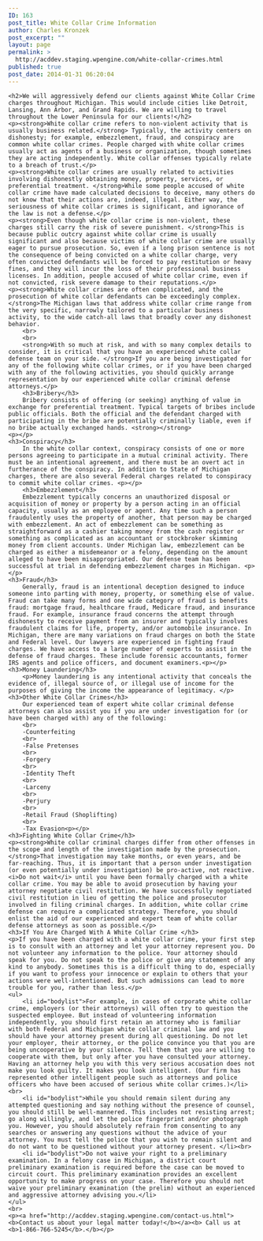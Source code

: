 ```yaml
---
ID: 163
post_title: White Collar Crime Information
author: Charles Kronzek
post_excerpt: ""
layout: page
permalink: >
  http://acddev.staging.wpengine.com/white-collar-crimes.html
published: true
post_date: 2014-01-31 06:20:04
---
```

	
	<h2>We will aggressively defend our clients against White Collar Crime charges throughout Michigan. This would include cities like Detroit, Lansing, Ann Arbor, and Grand Rapids. We are willing to travel throughout the Lower Peninsula for our clients!</h2>
	<p><strong>White collar crime refers to non-violent activity that is usually business related.</strong> Typically, the activity centers on dishonesty; for example, embezzlement, fraud, and conspiracy are common white collar crimes. People charged with white collar crimes usually act as agents of a business or organization, though sometimes they are acting independently. White collar offenses typically relate to a breach of trust.</p> 
	<p><strong>White collar crimes are usually related to activities involving dishonestly obtaining money, property, services, or preferential treatment. </strong>While some people accused of white collar crime have made calculated decisions to deceive, many others do not know that their actions are, indeed, illegal. Either way, the seriousness of white collar crimes is significant, and ignorance of the law is not a defense.</p> 
	<p><strong>Even though white collar crime is non-violent, these charges still carry the risk of severe punishment. </strong>This is because public outcry against white collar crime is usually significant and also because victims of white collar crime are usually eager to pursue prosecution. So, even if a long prison sentence is not the consequence of being convicted on a white collar charge, very often convicted defendants will be forced to pay restitution or heavy fines, and they will incur the loss of their professional business licenses. In addition, people accused of white collar crime, even if not convicted, risk severe damage to their reputations.</p> 
	<p><strong>White collar crimes are often complicated, and the prosecution of white collar defendants can be exceedingly complex. </strong>The Michigan laws that address white collar crime range from the very specific, narrowly tailored to a particular business activity, to the wide catch-all laws that broadly cover any dishonest behavior. 
		<br>
		<br>
		<strong>With so much at risk, and with so many complex details to consider, it is critical that you have an experienced white collar defense team on your side. </strong>If you are being investigated for any of the following white collar crimes, or if you have been charged with any of the following activities, you should quickly arrange representation by our experienced white collar criminal defense attorneys.</p> 
		<h3>Bribery</h3>
		Bribery consists of offering (or seeking) anything of value in exchange for preferential treatment. Typical targets of bribes include public officials. Both the official and the defendant charged with participating in the bribe are potentially criminally liable, even if no bribe actually exchanged hands. <strong></strong>
	<p></p> 
	<h3>Conspiracy</h3>
		In the white collar context, conspiracy consists of one or more persons agreeing to participate in a mutual criminal activity. There must be an intentional agreement, and there must be an overt act in furtherance of the conspiracy. In addition to State of Michigan charges, there are also several Federal charges related to conspiracy to commit white collar crimes. <p></p>
		<h3>Embezzlement</h3>
		Embezzlement typically concerns an unauthorized disposal or acquisition of money or property by a person acting in an official capacity, usually as an employee or agent. Any time such a person fraudulently uses the property of another, that person may be charged with embezzlement. An act of embezzlement can be something as straightforward as a cashier taking money from the cash register or something as complicated as an accountant or stockbroker skimming money from client accounts. Under Michigan law, embezzlement can be charged as either a misdemeanor or a felony, depending on the amount alleged to have been misappropriated. Our defense team has been successful at trial in defending embezzlement charges in Michigan. <p></p> 
	<h3>Fraud</h3>
		Generally, fraud is an intentional deception designed to induce someone into parting with money, property, or something else of value. Fraud can take many forms and one wide category of fraud is benefits fraud: mortgage fraud, healthcare fraud, Medicare fraud, and insurance fraud. For example, insurance fraud concerns the attempt through dishonesty to receive payment from an insurer and typically involves fraudulent claims for life, property, and/or automobile insurance. In Michigan, there are many variations on fraud charges on both the State and Federal level. Our lawyers are experienced in fighting fraud charges. We have access to a large number of experts to assist in the defense of fraud charges. These include forensic accountants, former IRS agents and police officers, and document examiners.<p></p> 
	<h3>Money Laundering</h3>
		<p>Money laundering is any intentional activity that conceals the evidence of, illegal source of, or illegal use of income for the purposes of giving the income the appearance of legitimacy. </p> 
	<h3>Other White Collar Crimes</h3>
		Our experienced team of expert white collar criminal defense attorneys can also assist you if you are under investigation for (or have been charged with) any of the following: 
		<br>
		-Counterfeiting 
		<br>
		-False Pretenses 
		<br>
		-Forgery 
		<br>
		-Identity Theft 
		<br>
		-Larceny 
		<br>
		-Perjury 
		<br>
		-Retail Fraud (Shoplifting) 
		<br>
		-Tax Evasion<p></p> 
	<h3>Fighting White Collar Crime</h3> 
	<p><strong>White collar criminal charges differ from other offenses in the scope and length of the investigation made by the prosecution. </strong>That investigation may take months, or even years, and be far-reaching. Thus, it is important that a person under investigation (or even potentially under investigation) be pro-active, not reactive. <i>Do not wait</i> until you have been formally charged with a white collar crime. You may be able to avoid prosecution by having your attorney negotiate civil restitution. We have successfully negotiated civil restitution in lieu of getting the police and prosecutor involved in filing criminal charges. In addition, white collar crime defense can require a complicated strategy. Therefore, you should enlist the aid of our experienced and expert team of white collar defense attorneys as soon as possible.</p> 
	<h3>If You Are Charged With A White Collar Crime </h3> 
	<p>If you have been charged with a white collar crime, your first step is to consult with an attorney and let your attorney represent you. Do not volunteer any information to the police. Your attorney should speak for you. Do not speak to the police or give any statement of any kind to anybody. Sometimes this is a difficult thing to do, especially if you want to profess your innocence or explain to others that your actions were well-intentioned. But such admissions can lead to more trouble for you, rather than less.</p> 
	<ul>
		<li id="bodylist">For example, in cases of corporate white collar crime, employers (or their attorneys) will often try to question the suspected employee. But instead of volunteering information independently, you should first retain an attorney who is familiar with both Federal and Michigan white collar criminal law and you should have your attorney present during all questioning. Do not let your employer, their attorney, or the police convince you that you are being uncooperative by your silence. Tell them that you are willing to cooperate with them, but only after you have consulted your attorney. Having an attorney help you with this very serious accusation does not make you look guilty. It makes you look intelligent. (Our firm has represented other intelligent people such as attorneys and police officers who have been accused of serious white collar crimes.)</li><br> 
		<li id="bodylist">While you should remain silent during any attempted questioning and say nothing without the presence of counsel, you should still be well-mannered. This includes not resisting arrest; go along willingly, and let the police fingerprint and/or photograph you. However, you should absolutely refrain from consenting to any searches or answering any questions without the advice of your attorney. You must tell the police that you wish to remain silent and do not want to be questioned without your attorney present. </li><br>
		<li id="bodylist">Do not waive your right to a preliminary examination. In a felony case in Michigan, a district court preliminary examination is required before the case can be moved to circuit court. This preliminary examination provides an excellent opportunity to make progress on your case. Therefore you should not waive your preliminary examination (the prelim) without an experienced and aggressive attorney advising you.</li>
	</ul>
	<br>
	<p><a href="http://acddev.staging.wpengine.com/contact-us.html"><b>Contact us about your legal matter today!</b></a><b> Call us at <b>1-866-766-5245</b>.</b></p>